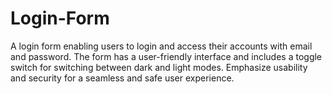 # Login-Form
A login form enabling users to login and access their accounts with email and password. The form has a user-friendly interface and includes a toggle switch for switching between dark and light modes. Emphasize usability and security for a seamless and safe user experience.
